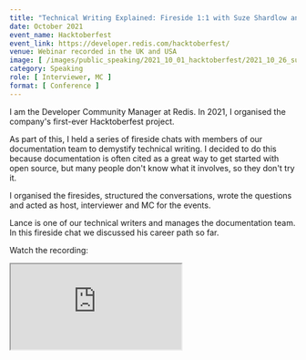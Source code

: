 ```yaml
---
title: "Technical Writing Explained: Fireside 1:1 with Suze Shardlow and Lance Leonard"
date: October 2021
event_name: Hacktoberfest
event_link: https://developer.redis.com/hacktoberfest/
venue: Webinar recorded in the UK and USA
image: [ /images/public_speaking/2021_10_01_hacktoberfest/2021_10_26_suze_rachel_fireside/suze_rachel_fireside.jpg ]
category: Speaking
role: [ Interviewer, MC ]
format: [ Conference ]
---
```


I am the Developer Community Manager at Redis.  In 2021, I organised the company's first-ever Hacktoberfest project.

As part of this, I held a series of fireside chats with members of our documentation team to demystify technical writing.  I decided to do this because documentation is often cited as a great way to get started with open source, but many people don't know what it involves, so they don't try it.

I organised the firesides, structured the conversations, wrote the questions and acted as host, interviewer and MC for the events.

Lance is one of our technical writers and manages the documentation team.  In this fireside chat we discussed his career path so far.

Watch the recording:

<div class="embed-responsive embed-responsive-16by9">
  <iframe class="embed-responsive-item" src="https://www.youtube.com/embed/w6XAFmzhteU" allowfullscreen></iframe>
</div><br/>
